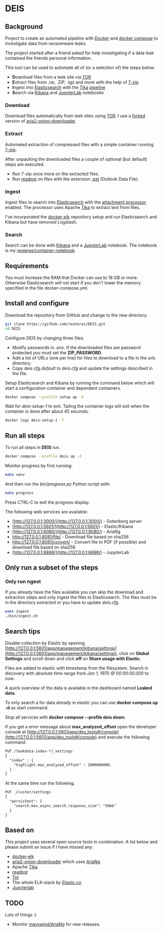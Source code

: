 # DEIS

## Background

Project to create an automated pipeline with [Docker][doc] and [docker compose][dco] to investigate data from ransomware leaks.

The project started after a friend asked for help investigating if a data leak contained the friends personal information.

This tool can be used to automate all of (or a selection of) the steps below.

- **D**ownload files from a leek site via [TOR][tor]
- **E**xtract files from .rar, .ZIP, .tgz and more with the help of [7-zip][7zz]
- **I**ngest into [Elasticsearch][els] with the [Tika][tik] [pipeline][eap]
- **S**earch via [Kibana][kib] and [JupyterLab][jup] notebooks

### Download

Download files automatically from leek sites using [TOR][tor]. I use a [forked][for] version of [aria2-onion-downloader][aod].

### Extract

Automated extraction of compressed files with a simple container running [7-zip][7zz].

After unpacking the downloaded files a couple of optional (but default) steps are executed.

- Run 7-zip once more on the extracted files.
- Run [readpst][res] on files with the extension [.pst][pst] (Outlook Data File).

### Ingest

Ingest files to search into [Elasticsearch][els] with the [attachment processor][eap] enabled. The processor uses Apache [Tika][tik] to extract text from files.

I've incorporated the [docker-elk][del] repository setup and run Elasticsearch and Kibana but have removed Logstash.

### Search

Search can be done with [Kibana][kib] and a [JupyterLab][jup] notebook. The notebook is my [reuteras/container-notebook][con].

## Requirements

You must increase the RAM that Docker can use to 18 GB or more. Otherwise Elasticsearch will not start if you don't lower the memory specified in the file docker-compose.yml.

## Install and configure

Download the repository from GitHub and change to the new directory.

```bash
git clone https://github.com/reuteras/DEIS.git
cd DEIS
```

Configure DEIS by changing three files:

- Modify passwords in *.env*. If the downloaded files are password protected you must set the **ZIP_PASSWORD**.
- Add a list of URLs (one per line) for files to download to a file in the *urls* directory.
- Copy *deis.cfg.default* to *deis.cfg* and update the settings described in the file.

Setup Elasticsearch and Kibana by running the command below which will start a configuration container and dependent containers.

```bash
docker compose --profile setup up -d
```

Wait for *deis-setup-1* to exit. Tailing the container logs will exit when the container is done after about 45 seconds.

```bash
docker logs deis-setup-1 -f
```

## Run all steps

To run all steps in **DEIS** run.

```bash
docker compose --profile deis up -d
```

Monitor progress by first running:

```bash
make venv
```

And then run the *bin/progress.py* Python script with:

```bash
make progress
```

Press CTRL-C to exit the progress display.

The following web services are available:

- [http://127.0.0.1:3000/](http://127.0.0.1:3000/) - Gotenberg server
- [http://127.0.0.1:5601/](http://127.0.0.1:5601/) - Elastic/Kibana
- [http://127.0.0.1:8080/](http://127.0.0.1:8080/) - AriaNg
- [http://127.0.0.1:8081/file/<sha256>](http://127.0.0.1:8081/file/) - Download file based on sha256
- [http://127.0.0.1:8081/convert/<sha256>](http://127.0.0.1:8081/convert/) - Convert file to PDF (if possible) and download file based on sha256
- [http://127.0.0.1:8888/](http://127.0.0.1:8888/) - JupyterLab

## Only run a subset of the steps

### Only run ngest

If you already have the files available you can skip the download and extraction steps and only ingest the files to Elasticsearch. The files must be in the directory *extracted* or you have to update *deis.cfg*.

```bash
make ingest
./bin/ingest.sh
```

## Search tips

Disable collection by Elastic by opening [http://127.0.0.1:5601/app/management/kibana/settings](http://127.0.0.1:5601/app/management/kibana/settings), click on **Global Settings** and scroll down and click **off** on **Share usage with Elastic**.

Files are added to elastic with timestamp from the filesystem. Search in discovery with absolute time range from *Jan 1, 1970 @ 00:00:00.000* to *now*.

A quick overview of the data is available in the dashboard named **Leaked data**.

To only search a for data already in elastic you can use **docker compose up -d** as start command.

Stop all services with **docker compose --profile deis down**.

If you get a error message about **max_analyzed_offset** open the developer console at [http://127.0.0.1:5601/app/dev_tools#/console](http://127.0.0.1:5601/app/dev_tools#/console) and execute the following command:

```txt
PUT /leakdata-index-*/_settings
{
  "index" : {
    "highlight.max_analyzed_offset" : 2000000000,
  }
}
```

At the same time run the following.

```txt
PUT _cluster/settings
{
  "persistent": {
    "search.max_async_search_response_size": "50mb"
  }
}
```

## Based on

This project uses several open source tools in combination. A list below and please submit an issue if I have missed any:

- [docker-elk][del]
- [aria2-onion-downloader][aod] which uses [AriaNg][maa]
- Apache [Tika][tik]
- [readpst][res]
- [Tor][tor]
- The whole ELK-stack by [Elastic.co][eco]
- [Jupyterlab][jup]

## TODO

Lots of things :)

- Monitor [mayswind/AriaNg][maa] for new releases.


  [7zz]: https://www.7-zip.org/
  [aod]: https://github.com/sn0b4ll/aria2-onion-downloader
  [con]: https://github.com/reuteras/container-notebook
  [del]: https://github.com/deviantony/docker-elk
  [dco]: https://docs.docker.com/compose/
  [doc]: https://www.docker.com/
  [eap]: https://www.elastic.co/guide/en/elasticsearch/reference/current/attachment.html
  [eco]: https://www.elastic.co/
  [els]: https://www.elastic.co/elasticsearch/
  [for]: https://github.com/reece394/aria2-onion-downloader
  [jup]: https://github.com/jupyterlab/jupyterlab
  [kib]: https://www.elastic.co/kibana
  [maa]: https://github.com/mayswind/AriaNg
  [pst]: https://support.microsoft.com/en-au/office/introduction-to-outlook-data-files-pst-and-ost-222eaf92-a995-45d9-bde2-f331f60e2790
  [res]: https://linux.die.net/man/1/readpst
  [tik]: https://tika.apache.org/
  [tor]: https://www.torproject.org/

